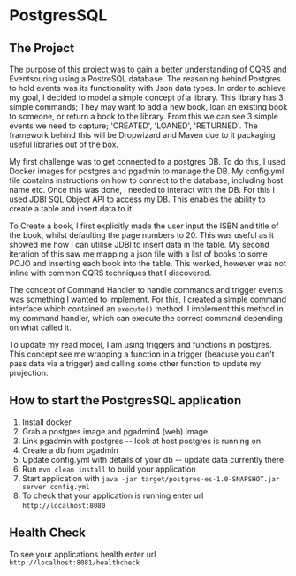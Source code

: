 # PostgresSQL

The Project
---
The purpose of this project was to gain a better understanding of CQRS and Eventsouring using a PostreSQL database. The reasoning behind Postgres to hold events was its functionality with Json data types. In order to achieve my goal, I decided to model a simple concept of a library. This library has 3 simple commands; They may want to add a new book, loan an existing book to someone, or return a book to the library. From this we can see 3 simple events we need to capture; 'CREATED', 'LOANED', 'RETURNED'. The framework behind this will be Dropwizard and Maven due to it packaging useful libraries out of the box.

My first challenge was to get connected to a postgres DB. To do this, I used Docker images for postgres and pgadmin to manage the DB. My config.yml file contains instructions on how to connect to the database, including host name etc. Once this was done, I needed to interact with the DB. For this I used JDBI SQL Object API to access my DB. This enables the ability to create a table and insert data to it.

To Create a book, I first explicitly made the user input the ISBN and title of the book, whilst defaulting the page numbers to 20. This was useful as it showed me how I can utilise JDBI to insert data in the table. My second iteration of this saw me mapping a json file with a list of books to some POJO and inserting each book into the table. This worked, however was not inline with common CQRS techniques that I discovered. 

The concept of Command Handler to handle commands and trigger events was something I wanted to implement. For this, I created a simple command interface which contained an <code>execute()</code> method. I implement this method in my command handler, which can execute the correct command depending on what called it.

To update my read model, I am using triggers and functions in postgres. This concept see me wrapping a function in a trigger (beacuse you can't pass data via a trigger) and calling some other function to update my projection.

How to start the PostgresSQL application
---
1. Install docker
1. Grab a postgres image and pgadmin4 (web) image
1. Link pgadmin with postgres -- look at host postgres is running on
1. Create a db from pgadmin
1. Update config.yml with details of your db -- update data currently there
1. Run `mvn clean install` to build your application
1. Start application with `java -jar target/postgres-es-1.0-SNAPSHOT.jar server config.yml`
1. To check that your application is running enter url `http://localhost:8080`

Health Check
---

To see your applications health enter url `http://localhost:8081/healthcheck`
